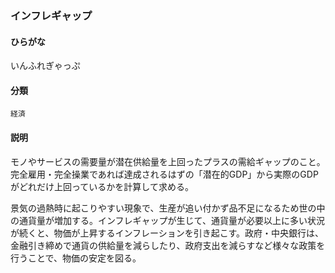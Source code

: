 <div style="display:none;">

## [あ行](securities-terms?id=あ行)

</div>

### インフレギャップ

#### ひらがな

いんふれぎゃっぷ

#### 分類

`経済`

#### 説明

モノやサービスの需要量が潜在供給量を上回ったプラスの需給ギャップのこと。完全雇用・完全操業であれば達成されるはずの「潜在的GDP」から実際のGDPがどれだけ上回っているかを計算して求める。
 
景気の過熱時に起こりやすい現象で、生産が追い付かず品不足になるため世の中の通貨量が増加する。インフレギャップが生じて、通貨量が必要以上に多い状況が続くと、物価が上昇するインフレーションを引き起こす。政府・中央銀行は、金融引き締めで通貨の供給量を減らしたり、政府支出を減らすなど様々な政策を行うことで、物価の安定を図る。

<div style="display:none;">

## [か行](securities-terms?id=か行)
## [さ行](securities-terms?id=さ行)
## [た行](securities-terms?id=た行)
## [な行](securities-terms?id=な行)
## [は行](securities-terms?id=は行)
## [ま行](securities-terms?id=ま行)
## [や行](securities-terms?id=や行)
## [ら行](securities-terms?id=ら行)
## [わ行](securities-terms?id=わ行)
## [英数字・記号](securities-terms?id=英数字・記号)

</div>

